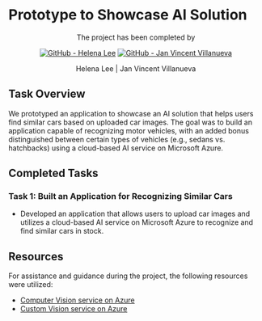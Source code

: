# Prototype to Showcase AI Solution

<div align="center">

The project has been completed by 

[![GitHub - Helena Lee](https://img.shields.io/badge/GitHub-100000?style=for-the-badge&logo=github&logoColor=white)](https://github.com/HelenaMission) [![GitHub - Jan Vincent Villanueva](https://img.shields.io/badge/GitHub-100000?style=for-the-badge&logo=github&logoColor=white)](https://github.com/jvvillanueva9104)

Helena Lee | Jan Vincent Villanueva

</div>

## Task Overview

We prototyped an application to showcase an AI solution that helps users find similar cars based on uploaded car images. The goal was to build an application capable of recognizing motor vehicles, with an added bonus distinguished between certain types of vehicles (e.g., sedans vs. hatchbacks) using a cloud-based AI service on Microsoft Azure.

## Completed Tasks

### Task 1: Built an Application for Recognizing Similar Cars

- Developed an application that allows users to upload car images and utilizes a cloud-based AI service on Microsoft Azure to recognize and find similar cars in stock.

## Resources

For assistance and guidance during the project, the following resources were utilized:

- [Computer Vision service on Azure](https://docs.microsoft.com/en-us/azure/cognitive-services/computer-vision/) 
- [Custom Vision service on Azure](https://learn.microsoft.com/en-us/azure/cognitive-services/custom-vision-service/) 
